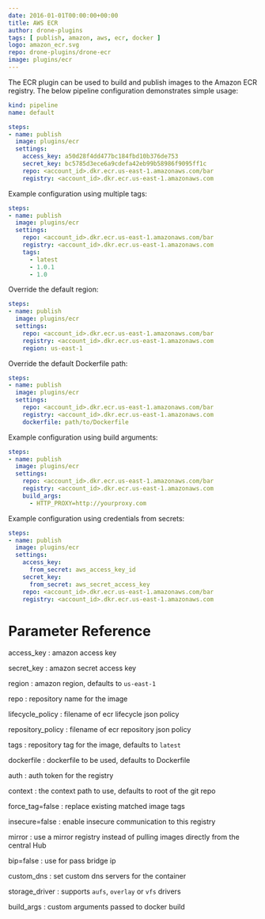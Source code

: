 ```yaml
---
date: 2016-01-01T00:00:00+00:00
title: AWS ECR
author: drone-plugins
tags: [ publish, amazon, aws, ecr, docker ]
logo: amazon_ecr.svg
repo: drone-plugins/drone-ecr
image: plugins/ecr
---
```


The ECR plugin can be used to build and publish images to the Amazon ECR registry. The below pipeline configuration demonstrates simple usage:

```yaml
kind: pipeline
name: default

steps:
- name: publish  
  image: plugins/ecr
  settings:
    access_key: a50d28f4dd477bc184fbd10b376de753
    secret_key: bc5785d3ece6a9cdefa42eb99b58986f9095ff1c
    repo: <account_id>.dkr.ecr.us-east-1.amazonaws.com/bar
    registry: <account_id>.dkr.ecr.us-east-1.amazonaws.com
```

Example configuration using multiple tags:

```yaml
steps:
- name: publish  
  image: plugins/ecr
  settings:
    repo: <account_id>.dkr.ecr.us-east-1.amazonaws.com/bar
    registry: <account_id>.dkr.ecr.us-east-1.amazonaws.com
    tags:
      - latest
      - 1.0.1
      - 1.0
```

Override the default region:

```yaml
steps:
- name: publish  
  image: plugins/ecr
  settings:
    repo: <account_id>.dkr.ecr.us-east-1.amazonaws.com/bar
    registry: <account_id>.dkr.ecr.us-east-1.amazonaws.com
    region: us-east-1
```

Override the default Dockerfile path:

```yaml
steps:
- name: publish  
  image: plugins/ecr
  settings:
    repo: <account_id>.dkr.ecr.us-east-1.amazonaws.com/bar
    registry: <account_id>.dkr.ecr.us-east-1.amazonaws.com
    dockerfile: path/to/Dockerfile
```

Example configuration using build arguments:

```yaml
steps:
- name: publish  
  image: plugins/ecr
  settings:
    repo: <account_id>.dkr.ecr.us-east-1.amazonaws.com/bar
    registry: <account_id>.dkr.ecr.us-east-1.amazonaws.com
    build_args:
      - HTTP_PROXY=http://yourproxy.com
```

Example configuration using credentials from secrets:

```yaml
steps:
- name: publish  
  image: plugins/ecr
  settings:
    access_key:
      from_secret: aws_access_key_id
    secret_key:
      from_secret: aws_secret_access_key
    repo: <account_id>.dkr.ecr.us-east-1.amazonaws.com/bar
    registry: <account_id>.dkr.ecr.us-east-1.amazonaws.com
```

# Parameter Reference

access_key
: amazon access key

secret_key
: amazon secret access key

region
: amazon region, defaults to `us-east-1`

repo
: repository name for the image

lifecycle_policy
: filename of ecr lifecycle json policy

repository_policy
: filename of ecr repository json policy

tags
: repository tag for the image, defaults to `latest`

dockerfile
: dockerfile to be used, defaults to Dockerfile

auth
: auth token for the registry

context
: the context path to use, defaults to root of the git repo

force_tag=false
: replace existing matched image tags

insecure=false
: enable insecure communication to this registry

mirror
: use a mirror registry instead of pulling images directly from the central Hub

bip=false
: use for pass bridge ip

custom_dns
: set custom dns servers for the container

storage_driver
: supports `aufs`, `overlay` or `vfs` drivers

build_args
: custom arguments passed to docker build
